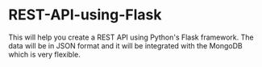 # REST-API-using-Flask
This will help you create a REST API using Python's Flask framework. 
The data will be in JSON format and it will be integrated with the MongoDB which is very flexible.
